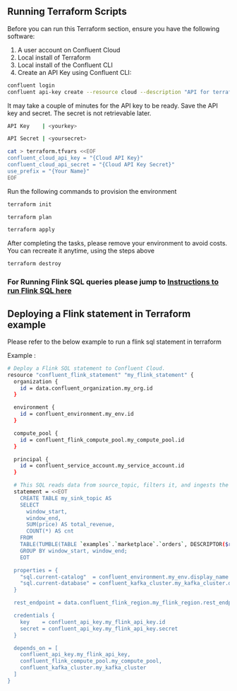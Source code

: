 ## Running Terraform Scripts

Before you can run this Terraform section, ensure you have the following software:

1. A user account on Confluent Cloud
2. Local install of Terraform
3. Local install of the Confluent CLI
4. Create an API Key using Confluent CLI:

```bash
confluent login
confluent api-key create --resource cloud --description "API for terraform"
```

It may take a couple of minutes for the API key to be ready. Save the API key and secret. The secret is not retrievable later.

```bash
API Key    | <yourkey>
```
```bash                                         
API Secret | <yoursecret>
```
```bash                                     
cat > terraform.tfvars <<EOF
confluent_cloud_api_key = "{Cloud API Key}"
confluent_cloud_api_secret = "{Cloud API Key Secret}"
use_prefix = "{Your Name}"
EOF
```

Run the following commands to provision the environment

```bash
terraform init
```
```bash
terraform plan
```
```bash
terraform apply
```

After completing the tasks, please remove your environment to avoid costs. You can recreate it anytime, using the steps above

```bash
terraform destroy
```
### For Running Flink SQL queries please jump to [Instructions to run Flink SQL here](https://github.com/nidhi-ks/flink-terraform-repo/blob/main/FlinkSQL.md)

##  Deploying a Flink statement in Terraform example

Please refer to the below example to run a flink sql statement in terraform 

Example : 

```bash
# Deploy a Flink SQL statement to Confluent Cloud.
resource "confluent_flink_statement" "my_flink_statement" {
  organization {
    id = data.confluent_organization.my_org.id
  }

  environment {
    id = confluent_environment.my_env.id
  }

  compute_pool {
    id = confluent_flink_compute_pool.my_compute_pool.id
  }

  principal {
    id = confluent_service_account.my_service_account.id
  }

  # This SQL reads data from source_topic, filters it, and ingests the filtered data into sink_topic.
  statement = <<EOT
    CREATE TABLE my_sink_topic AS
    SELECT
      window_start,
      window_end,
      SUM(price) AS total_revenue,
      COUNT(*) AS cnt
    FROM
    TABLE(TUMBLE(TABLE `examples`.`marketplace`.`orders`, DESCRIPTOR($rowtime), INTERVAL '1' MINUTE))
    GROUP BY window_start, window_end;
    EOT

  properties = {
    "sql.current-catalog"  = confluent_environment.my_env.display_name
    "sql.current-database" = confluent_kafka_cluster.my_kafka_cluster.display_name
  }

  rest_endpoint = data.confluent_flink_region.my_flink_region.rest_endpoint

  credentials {
    key    = confluent_api_key.my_flink_api_key.id
    secret = confluent_api_key.my_flink_api_key.secret
  }

  depends_on = [
    confluent_api_key.my_flink_api_key,
    confluent_flink_compute_pool.my_compute_pool,
    confluent_kafka_cluster.my_kafka_cluster
  ]
}
```


